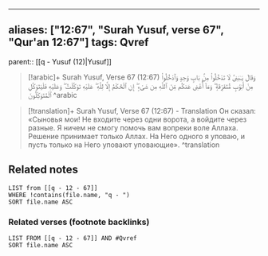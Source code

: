 
---
aliases: ["12:67", "Surah Yusuf, verse 67", "Qur'an 12:67"]
tags: Qvref
---

parent:: [[q - Yusuf (12)|Yusuf]]

> [!arabic]+ Surah Yusuf, Verse 67 (12:67)
> <span class="quran-arabic">وَقَالَ يَـٰبَنِىَّ لَا تَدْخُلُوا۟ مِنۢ بَابٍ وَٰحِدٍ وَٱدْخُلُوا۟ مِنْ أَبْوَٰبٍ مُّتَفَرِّقَةٍ ۖ وَمَآ أُغْنِى عَنكُم مِّنَ ٱللَّهِ مِن شَىْءٍ ۖ إِنِ ٱلْحُكْمُ إِلَّا لِلَّهِ ۖ عَلَيْهِ تَوَكَّلْتُ ۖ وَعَلَيْهِ فَلْيَتَوَكَّلِ ٱلْمُتَوَكِّلُونَ</span>
^arabic

> [!translation]+ Surah Yusuf, Verse 67 (12:67) - Translation
> Он сказал: «Сыновья мои! Не входите через одни ворота, а войдите через разные. Я ничем не смогу помочь вам вопреки воле Аллаха. Решение принимает только Аллах. На Него одного я уповаю, и пусть только на Него уповают уповающие».
^translation



## Related notes
```dataview
LIST from [[q - 12 - 67]]
WHERE !contains(file.name, "q - ")
SORT file.name ASC
```

### Related verses (footnote backlinks)
```dataview
LIST FROM [[q - 12 - 67]] AND #Qvref
SORT file.name ASC
```

